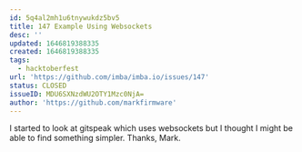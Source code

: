 ```yaml
---
id: 5q4al2mh1u6tnywukdz5bv5
title: 147 Example Using Websockets
desc: ''
updated: 1646819388335
created: 1646819388335
tags:
  - hacktoberfest
url: 'https://github.com/imba/imba.io/issues/147'
status: CLOSED
issueID: MDU6SXNzdWU2OTY1Mzc0NjA=
author: 'https://github.com/markfirmware'
---
```

I started to look at gitspeak which uses websockets but I thought I might be able to find something simpler. Thanks, Mark.
